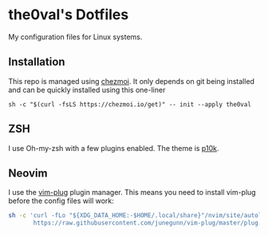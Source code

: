 # the0val's Dotfiles

My configuration files for Linux systems.

## Installation

This repo is managed using [chezmoi](https://www.chezmoi.io/). It only depends on git being installed and can be quickly installed using this one-liner

`sh -c "$(curl -fsLS https://chezmoi.io/get)" -- init --apply the0val`

## ZSH

I use Oh-my-zsh with a few plugins enabled. The theme is [p10k](https://github.com/romkatv/powerlevel10k).

## Neovim

I use the [vim-plug](https://github.com/junegunn/vim-plug) plugin manager. This means you need to install vim-plug before the config files will work:

```sh
sh -c 'curl -fLo "${XDG_DATA_HOME:-$HOME/.local/share}"/nvim/site/autoload/plug.vim --create-dirs \
       https://raw.githubusercontent.com/junegunn/vim-plug/master/plug.vim'
```
